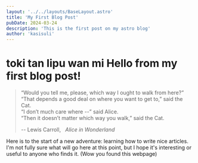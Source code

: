 ```yaml
---
layout: '../../layouts/BaseLayout.astro'
title: 'My First Blog Post'
pubDate: 2024-03-24
description: 'This is the first post on my astro blog'
author: 'kasisuli'
---
```


<h1>  <span class="tokipona" lang="tok">toki tan lipu wan mi</span> Hello from my first blog post!</h1>

>
> “Would you tell me,
> please, which way I ought to walk from here?” </br>
> “That depends a good deal on where you
> want to get to,” said the Cat. </br>
> “I don’t much care where --” said Alice. </br>
> “Then it doesn’t matter which way you
> walk,” said the Cat. </br>
> 
> -- Lewis Carroll, &nbsp; *Alice in Wonderland*

Here is to the start of a new adventure: learning how to write nice articles.
I'm not fully sure what will go here at this point, but I hope it's interesting or useful to anyone who finds it. (Wow you found this webpage)